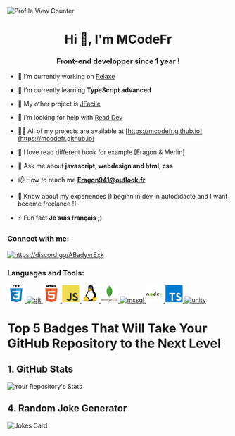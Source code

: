 ![Profile View Counter](https://komarev.com/ghpvc/?username=MCodeFr)
<h1 align="center">Hi 👋, I'm MCodeFr</h1>
<h3 align="center">Front-end developper since 1 year !</h3>

- 🔭 I’m currently working on [Relaxe](https://relaxe.go.yj.fr)

- 🌱 I’m currently learning **TypeScript advanced**

- 👯 My other project is [JFacile](https://www.npmjs.com/package/jfacile)

- 🤝 I’m looking for help with [Read Dev](https://github.com/Eragon941/Read-Dev)

- 👨‍💻 All of my projects are available at [https://mcodefr.github.io](https://mcodefr.github.io)

- 📝 I love read different book for example [Eragon & Merlin]

- 💬 Ask me about **javascript, webdesign and html, css**

- 📫 How to reach me **Eragon941@outlook.fr**

- 📄 Know about my experiences [I beginn in dev in autodidacte and I want become freelance !]

- ⚡ Fun fact **Je suis français ;)**

<h3 align="left">Connect with me:</h3>
<p align="left">
<a href="https://discord.gg/https://discord.gg/ABadyvrExk" target="blank"><img align="center" src="https://raw.githubusercontent.com/rahuldkjain/github-profile-readme-generator/master/src/images/icons/Social/discord.svg" alt="https://discord.gg/ABadyvrExk" height="30" width="40" /></a>
</p>

<h3 align="left">Languages and Tools:</h3>
<p align="left"> <a href="https://www.w3schools.com/css/" target="_blank" rel="noreferrer"> <img src="https://raw.githubusercontent.com/devicons/devicon/master/icons/css3/css3-original-wordmark.svg" alt="css3" width="40" height="40"/> </a> <a href="https://git-scm.com/" target="_blank" rel="noreferrer"> <img src="https://www.vectorlogo.zone/logos/git-scm/git-scm-icon.svg" alt="git" width="40" height="40"/> </a> <a href="https://www.w3.org/html/" target="_blank" rel="noreferrer"> <img src="https://raw.githubusercontent.com/devicons/devicon/master/icons/html5/html5-original-wordmark.svg" alt="html5" width="40" height="40"/> </a> <a href="https://developer.mozilla.org/en-US/docs/Web/JavaScript" target="_blank" rel="noreferrer"> <img src="https://raw.githubusercontent.com/devicons/devicon/master/icons/javascript/javascript-original.svg" alt="javascript" width="40" height="40"/> </a> <a href="https://www.linux.org/" target="_blank" rel="noreferrer"> <img src="https://raw.githubusercontent.com/devicons/devicon/master/icons/linux/linux-original.svg" alt="linux" width="40" height="40"/> </a> <a href="https://www.mongodb.com/" target="_blank" rel="noreferrer"> <img src="https://raw.githubusercontent.com/devicons/devicon/master/icons/mongodb/mongodb-original-wordmark.svg" alt="mongodb" width="40" height="40"/> </a> <a href="https://www.microsoft.com/en-us/sql-server" target="_blank" rel="noreferrer"> <img src="https://www.svgrepo.com/show/303229/microsoft-sql-server-logo.svg" alt="mssql" width="40" height="40"/> </a> <a href="https://nodejs.org" target="_blank" rel="noreferrer"> <img src="https://raw.githubusercontent.com/devicons/devicon/master/icons/nodejs/nodejs-original-wordmark.svg" alt="nodejs" width="40" height="40"/> </a> <a href="https://www.typescriptlang.org/" target="_blank" rel="noreferrer"> <img src="https://raw.githubusercontent.com/devicons/devicon/master/icons/typescript/typescript-original.svg" alt="typescript" width="40" height="40"/> </a> <a href="https://unity.com/" target="_blank" rel="noreferrer"> <img src="https://www.vectorlogo.zone/logos/unity3d/unity3d-icon.svg" alt="unity" width="40" height="40"/> </a> </p>

 # Top 5 Badges That Will Take Your GitHub Repository to the Next Level
 ## 1. GitHub Stats
 ![Your Repository's Stats](https://github-readme-stats.vercel.app/api?username=MCodeFr&show_icons=true)
 ## 4. Random Joke Generator
 ![Jokes Card](https://readme-jokes.vercel.app/api)
